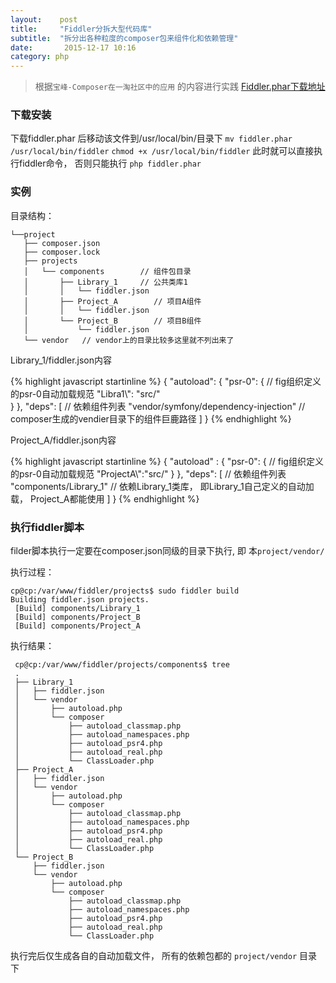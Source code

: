 ```yaml
---
layout:    post
title:     "Fiddler分拆大型代码库"
subtitle:  "拆分出各种粒度的composer包来组件化和依赖管理"
date:       2015-12-17 10:16
category: php
---
```

> 根据`宝峰-Composer在一淘社区中的应用` 的内容进行实践
> [Fiddler.phar下载地址](https://github.com/beberlei/fiddler/releases)

### 下载安装

下载fiddler.phar 后移动该文件到/usr/local/bin/目录下 `mv fiddler.phar /usr/local/bin/fiddler` `chmod +x /usr/local/bin/fiddler`
此时就可以直接执行fiddler命令， 否则只能执行 `php fiddler.phar`

### 实例

目录结构：

```
└──project
   ├── composer.json
   ├── composer.lock
   ├── projects
   │   └── components        // 组件包目录
   │       ├── Library_1     // 公共类库1
   │       │   └── fiddler.json
   │       ├── Project_A        // 项目A组件
   │       │   └── fiddler.json
   │       └── Project_B        // 项目B组件
   │           └── fiddler.json
   └── vendor   // vendor上的目录比较多这里就不列出来了 
```

Library_1/fiddler.json内容

{% highlight javascript startinline %} 
{
    "autoload": {
        "psr-0": {  // fig组织定义的psr-0自动加载规范
            "Libra1\\": "src/"  
        }
    },
    "deps": [ // 依赖组件列表
        "vendor/symfony/dependency-injection" // composer生成的vendier目录下的组件巨鹿路径
    ]
}
{% endhighlight %}
      
Project_A/fiddler.json内容

{% highlight javascript startinline %} 
 {
      "autoload" : {
            "psr-0": {  // fig组织定义的psr-0自动加载规范
                "ProjectA\\":"src/" 
            }
      },
      "deps": [ // 依赖组件列表
            "components/Library_1"  // 依赖Library_1类库， 即Library_1自己定义的自动加载， Project_A都能使用
      ]
 }
{% endhighlight %}

### 执行fiddler脚本
filder脚本执行一定要在composer.json同级的目录下执行, 即 本`project/vendor/`

执行过程：

```
cp@cp:/var/www/fiddler/projects$ sudo fiddler build
Building fiddler.json projects.
 [Build] components/Library_1
 [Build] components/Project_B
 [Build] components/Project_A
```

执行结果：

```     
 cp@cp:/var/www/fiddler/projects/components$ tree
 .
 ├── Library_1
 │   ├── fiddler.json
 │   └── vendor
 │       ├── autoload.php
 │       └── composer
 │           ├── autoload_classmap.php
 │           ├── autoload_namespaces.php
 │           ├── autoload_psr4.php
 │           ├── autoload_real.php
 │           └── ClassLoader.php
 ├── Project_A
 │   ├── fiddler.json
 │   └── vendor
 │       ├── autoload.php
 │       └── composer
 │           ├── autoload_classmap.php
 │           ├── autoload_namespaces.php
 │           ├── autoload_psr4.php
 │           ├── autoload_real.php
 │           └── ClassLoader.php
 └── Project_B
     ├── fiddler.json
     └── vendor
         ├── autoload.php
         └── composer
             ├── autoload_classmap.php
             ├── autoload_namespaces.php
             ├── autoload_psr4.php
             ├── autoload_real.php
             └── ClassLoader.php
 ```

执行完后仅生成各自的自动加载文件， 所有的依赖包都的 `project/vendor` 目录下
